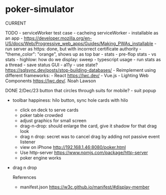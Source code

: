 # poker-simulator

CURRENT

TODO
	- serviceWorker test case
	-	cacheing serviceWorker
	- installable as an app
	  - https://developer.mozilla.org/en-US/docs/Web/Progressive_web_apps/Guides/Making_PWAs_installable
		- run server as https: done, but with incorrect certificate authority
		- "theme_color": "orange", shows up as top bar
	- stats
	  - pre-flop stats
		- vs stats
		- highlow: how do we display: sweep
	- typescript usage
	- run stats as a thread
	- save status GUI
	- a11y
	- use state? https://sqlsync.dev/posts/stop-building-databases/
	- Reimplement using different frameworks:
	  - React https://lwc.dev/
		- Vue.js 
		- Lighting Web Components https://lwc.dev/. Noah Lawson
	
DONE
  2/Dec/23 button that circles through suits for mobile?
	- suit popup
  - toolbar happiness: hilo button, sync hole cards with hilo
	- click on deck to serve cards
	- poker table crowded
	- adjust graphics for small screen
	- drag-n-drop: should enlarge the card, give it shadow for that drag look
	- drag n drop: secret was to cancel drag by adding not passive event listener
	- view on iPhone http://192.168.1.46:8080/poker.html
	- Use http-server https://www.npmjs.com/package/http-server
	- poker engine works
  - drag n drop

	References
	- manifest.json https://w3c.github.io/manifest/#display-member
